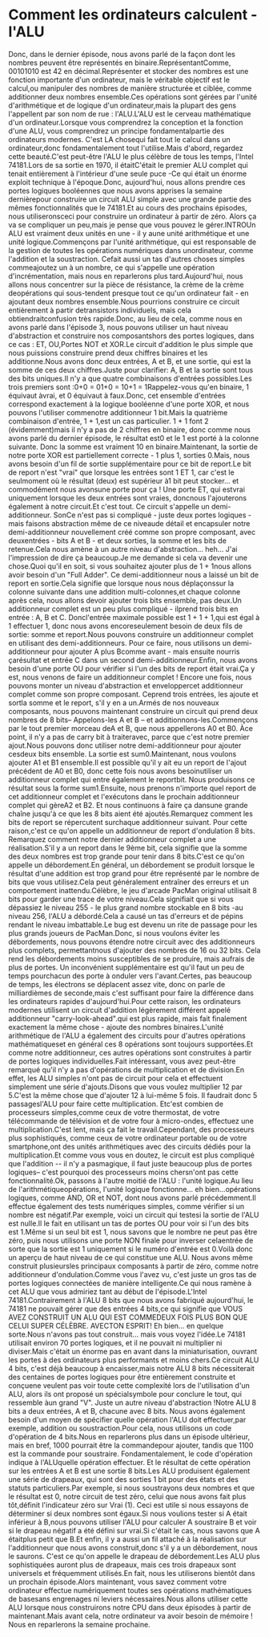 # Comment les ordinateurs calculent - l'ALU

Donc, dans le dernier épisode, nous avons parlé de la façon dont les nombres peuvent être représentés en binaire.ReprésentantComme, 00101010 est 42 en décimal.Représenter et stocker des nombres est une fonction importante d'un ordinateur, mais le véritable objectif est le calcul,ou manipuler des nombres de manière structurée et ciblée, comme additionner deux nombres ensemble.Ces opérations sont gérées par l'unité d'arithmétique et de logique d'un ordinateur,mais la plupart des gens l'appellent par son nom de rue : l'ALU.L'ALU est le cerveau mathématique d'un ordinateur.Lorsque vous comprendrez la conception et la fonction d'une ALU, vous comprendrez un principe fondamentalpartie des ordinateurs modernes. C'est LA chosequi fait tout le calcul dans un ordinateur,donc fondamentalement tout l'utilise.Mais d'abord, regardez cette beauté.C'est peut-être l'ALU le plus célèbre de tous les temps, l'Intel 74181.Lors de sa sortie en 1970, il étaitC'était le premier ALU complet qui tenait entièrement à l'intérieur d'une seule puce -Ce qui était un énorme exploit technique à l'époque.Donc, aujourd'hui, nous allons prendre ces portes logiques booléennes que nous avons apprises la semaine dernièrepour construire un circuit ALU simple avec une grande partie des mêmes fonctionnalités que le 74181.Et au cours des prochains épisodes, nous utiliseronsceci pour construire un ordinateur à partir de zéro. Alors ça va se compliquer un peu,mais je pense que vous pouvez le gérer.INTROUn ALU est vraiment deux unités en une - il y aune unité arithmétique et une unité logique.Commençons par l'unité arithmétique, qui est responsable de la gestion de toutes les opérations numériques dans unordinateur, comme l'addition et la soustraction. Cefait aussi un tas d'autres choses simples commeajoutez un à un nombre, ce qui s'appelle une opération d'incrémentation, mais nous en reparlerons plus tard.Aujourd'hui, nous allons nous concentrer sur la pièce de résistance, la crème de la crème deopérations qui sous-tendent presque tout ce qu'un ordinateur fait - en ajoutant deux nombres ensemble.Nous pourrions construire ce circuit entièrement à partir detransistors individuels, mais cela obtiendraitconfusion très rapide.Donc, au lieu de cela, comme nous en avons parlé dans l'épisode 3, nous pouvons utiliser un haut niveau d'abstraction et construire nos composantshors des portes logiques, dans ce cas : ET, OU,Portes NOT et XOR.Le circuit d'addition le plus simple que nous puissions construire prend deux chiffres binaires et les additionne.Nous avons donc deux entrées, A et B, et une sortie, qui est la somme de ces deux chiffres.Juste pour clarifier: A, B et la sortie sont tous des bits uniques.Il n'y a que quatre combinaisons d'entrées possibles.Les trois premiers sont :0+0 = 01+0 = 10+1 = 1Rappelez-vous qu'en binaire, 1 équivaut àvrai, et 0 équivaut à faux.Donc, cet ensemble d'entrées correspond exactement à la logique booléenne d'une porte XOR, et nous pouvons l'utiliser commenotre additionneur 1 bit.Mais la quatrième combinaison d'entrée, 1 + 1,est un cas particulier. 1 + 1 font 2 (évidemment)mais il n'y a pas de 2 chiffres en binaire, donc comme nous avons parlé du dernier épisode, le résultat est0 et le 1 est porté à la colonne suivante. Donc la somme est vraiment 10 en binaire.Maintenant, la sortie de notre porte XOR est partiellement correcte - 1 plus 1, sorties 0.Mais, nous avons besoin d'un fil de sortie supplémentaire pour ce bit de report.Le bit de report n'est "vrai" que lorsque les entrées sont 1 ET 1, car c'est le seulmoment où le résultat (deux) est supérieur à1 bit peut stocker… et commodément nous avonsune porte pour ça ! Une porte ET, qui estvrai uniquement lorsque les deux entrées sont vraies, doncnous l'ajouterons également à notre circuit.Et c'est tout. Ce circuit s'appelle un demi-additionneur. SonCe n'est pas si compliqué - juste deux portes logiques - mais faisons abstraction même de ce niveaude détail et encapsuler notre demi-additionneur nouvellement créé comme son propre composant, avec deuxentrées - bits A et B - et deux sorties, la somme et les bits de retenue.Cela nous amène à un autre niveau d'abstraction… heh… J'ai l'impression de dire ça beaucoup.Je me demande si cela va devenir une chose.Quoi qu'il en soit, si vous souhaitez ajouter plus de 1 + 1nous allons avoir besoin d'un "Full Adder". Ce demi-additionneur nous a laissé un bit de report en sortie.Cela signifie que lorsque nous nous déplaçonssur la colonne suivante dans une addition multi-colonnes,et chaque colonne après cela, nous allons devoir ajouter trois bits ensemble, pas deux.Un additionneur complet est un peu plus compliqué - ilprend trois bits en entrée : A, B et C. Doncl'entrée maximale possible est 1 + 1 + 1,qui est égal à 1 effectuer 1, donc nous avons encoreseulement besoin de deux fils de sortie: somme et report.Nous pouvons construire un additionneur complet en utilisant des demi-additionneurs. Pour ce faire, nous utilisons un demi-additionneur pour ajouter A plus Bcomme avant - mais ensuite nourris çarésultat et entrée C dans un second demi-additionneur.Enfin, nous avons besoin d'une porte OU pour vérifier si l'un des bits de report était vrai.Ça y est, nous venons de faire un additionneur complet ! Encore une fois, nous pouvons monter un niveau d'abstraction et enveloppercet additionneur complet comme son propre composant. Ceprend trois entrées, les ajoute et sortla somme et le report, s'il y en a un.Armés de nos nouveaux composants, nous pouvons maintenant construire un circuit qui prend deux nombres de 8 bits– Appelons-les A et B – et additionnons-les.Commençons par le tout premier morceau deA et B, que nous appellerons A0 et B0. Àce point, il n'y a pas de carry bit à traiteravec, parce que c'est notre premier ajout.Nous pouvons donc utiliser notre demi-additionneur pour ajouter cesdeux bits ensemble. La sortie est sum0.Maintenant, nous voulons ajouter A1 et B1 ensemble.Il est possible qu'il y ait eu un report de l'ajout précédent de A0 et B0, donc cette fois nous avons besoinutiliser un additionneur complet qui entre également le reportbit. Nous produisons ce résultat sous la forme sum1.Ensuite, nous prenons n'importe quel report de cet additionneur complet et l'exécutons dans le prochain additionneur complet qui gèreA2 et B2. Et nous continuons à faire ça dansune grande chaîne jusqu'à ce que les 8 bits aient été ajoutés.Remarquez comment les bits de report se répercutent surchaque additionneur suivant. Pour cette raison,c'est ce qu'on appelle un additionneur de report d'ondulation 8 bits. Remarquez comment notre dernier additionneur complet a une réalisation.S'il y a un report dans le 9ème bit, cela signifie que la somme des deux nombres est trop grande pour tenir dans 8 bits.C'est ce qu'on appelle un débordement.En général, un débordement se produit lorsque le résultat d'une addition est trop grand pour être représenté par le nombre de bits que vous utilisez.Cela peut généralement entraîner des erreurs et un comportement inattendu.Célèbre, le jeu d'arcade PacMan original utilisait 8 bits pour garder une trace de votre niveau.Cela signifiait que si vous dépassiez le niveau 255 - le plus grand nombre stockable en 8 bits -au niveau 256, l'ALU a débordé.Cela a causé un tas d'erreurs et de pépins rendant le niveau imbattable.Le bug est devenu un rite de passage pour les plus grands joueurs de PacMan.Donc, si nous voulons éviter les débordements, nous pouvons étendre notre circuit avec des additionneurs plus complets, permettantnous d'ajouter des nombres de 16 ou 32 bits. Cela rend les débordements moins susceptibles de se produire, mais aufrais de plus de portes. Un inconvénient supplémentaire est qu'il faut un peu de temps pourchacun des porte à onduler vers l'avant.Certes, pas beaucoup de temps, les électrons se déplacent assez vite, donc on parle de milliardièmes de seconde,mais c'est suffisant pour faire la différence dans les ordinateurs rapides d'aujourd'hui.Pour cette raison, les ordinateurs modernes utilisent un circuit d'addition légèrement différent appelé additionneur "carry-look-ahead".qui est plus rapide, mais fait finalement exactement la même chose - ajoute des nombres binaires.L'unité arithmétique de l'ALU a également des circuits pour d'autres opérations mathématiqueset en général ces 8 opérations sont toujours supportées.Et comme notre additionneur, ces autres opérations sont construites à partir de portes logiques individuelles.Fait intéressant, vous avez peut-être remarqué qu'il n'y a pas d'opérations de multiplication et de division.En effet, les ALU simples n'ont pas de circuit pour cela et effectuent simplement une série d'ajouts.Disons que vous voulez multiplier 12 par 5.C'est la même chose que d'ajouter 12 à lui-même 5 fois. Il faudrait donc 5 passagesl'ALU pour faire cette multiplication. Etc'est combien de processeurs simples,comme ceux de votre thermostat, de votre télécommande de télévision et de votre four à micro-ondes, effectuez une multiplication.C'est lent, mais ça fait le travail.Cependant, des processeurs plus sophistiqués, comme ceux de votre ordinateur portable ou de votre smartphone,ont des unités arithmétiques avec des circuits dédiés pour la multiplication.Et comme vous vous en doutez, le circuit est plus compliqué que l'addition -- il n'y a pasmagique, il faut juste beaucoup plus de portes logiques– c'est pourquoi des processeurs moins chersn'ont pas cette fonctionnalité.Ok, passons à l'autre moitié de l'ALU : l'unité logique.Au lieu de l'arithmétiqueopérations, l'unité logique fonctionne… eh bien...opérations logiques, comme AND, OR et NOT, dont nous avons parlé précédemment.Il effectue également des tests numériques simples, comme vérifier si un nombre est négatif.Par exemple, voici un circuit qui testesi la sortie de l'ALU est nulle.Il le fait en utilisant un tas de portes OU pour voir si l'un des bits est 1.Même si un seul bit est 1, nous savons que le nombre ne peut pas être zéro, puis nous utilisons une porte NON finale pour inverser celaentrée de sorte que la sortie est 1 uniquement si le numéro d'entrée est 0.Voilà donc un aperçu de haut niveau de ce qui constitue une ALU. Nous avons même construit plusieursles principaux composants à partir de zéro, comme notre additionneur d'ondulation.Comme vous l'avez vu, c'est juste un gros tas de portes logiques connectées de manière intelligente.Ce qui nous ramène à cet ALU que vous admiriez tant au début de l'épisode.L'Intel 74181.Contrairement à l'ALU 8 bits que nous avons fabriqué aujourd'hui, le 74181 ne pouvait gérer que des entrées 4 bits,ce qui signifie que VOUS AVEZ CONSTRUIT UN ALU QUI EST COMMEDEUX FOIS PLUS BON QUE CELUI SUPER CÉLÈBRE. AVECTON ESPRIT! Eh bien... en quelque sorte.Nous n'avons pas tout construit... mais vous voyez l'idée.Le 74181 utilisait environ 70 portes logiques, et il ne pouvait ni multiplier ni diviser.Mais c'était un énorme pas en avant dans la miniaturisation, ouvrant les portes à des ordinateurs plus performants et moins chers.Ce circuit ALU 4 bits, c'est déjà beaucoup à encaisser,mais notre ALU 8 bits nécessiterait des centaines de portes logiques pour être entièrement construite et conçuene veulent pas voir toute cette complexité lors de l'utilisation d'un ALU, alors ils ont proposé un spécialsymbole pour conclure le tout, qui ressemble àun grand "V". Juste un autre niveau d'abstraction !Notre ALU 8 bits a deux entrées, A et B, chacune avec 8 bits. Nous avons également besoin d'un moyen de spécifier quelle opération l'ALU doit effectuer,par exemple, addition ou soustraction.Pour cela, nous utilisons un code d'opération de 4 bits.Nous en reparlerons plus dans un épisode ultérieur, mais en bref, 1000 pourrait être la commandepour ajouter, tandis que 1100 est la commande pour soustraire. Fondamentalement, le code d'opération indique à l'ALUquelle opération effectuer. Et le résultat de cette opération sur les entrées A et B est une sortie 8 bits.Les ALU produisent également une série de drapeaux, qui sont des sorties 1 bit pour des états et des statuts particuliers.Par exemple, si nous soustrayons deux nombres et que le résultat est 0, notre circuit de test zéro, celui que nous avons fait plus tôt,définit l'indicateur zéro sur Vrai (1). Ceci est utile si nous essayons de déterminer si deux nombres sont égaux.Si nous voulions tester si A était inférieur à B,nous pouvons utiliser l'ALU pour calculer A soustraire B et voir si le drapeau négatif a été défini sur vrai.Si c'était le cas, nous savons que A étaitplus petit que B.Et enfin, il y a aussi un fil attaché à la réalisation sur l'additionneur que nous avons construit,donc s'il y a un débordement, nous le saurons. C'est ce qu'on appelle le drapeau de débordement.Les ALU plus sophistiquées auront plus de drapeaux, mais ces trois drapeaux sont universels et fréquemment utilisés.En fait, nous les utiliserons bientôt dans un prochain épisode.Alors maintenant, vous savez comment votre ordinateur effectue numériquement toutes ses opérations mathématiques de basesans engrenages ni leviers nécessaires.Nous allons utiliser cette ALU lorsque nous construirons notre CPU dans deux épisodes à partir de maintenant.Mais avant cela, notre ordinateur va avoir besoin de mémoire ! Nous en reparlerons la semaine prochaine.
